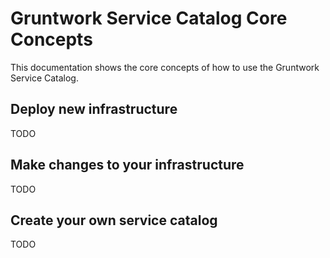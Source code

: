 # Gruntwork Service Catalog Core Concepts

This documentation shows the core concepts of how to use the Gruntwork Service Catalog.


## Deploy new infrastructure

TODO




## Make changes to your infrastructure

TODO



## Create your own service catalog

TODO
